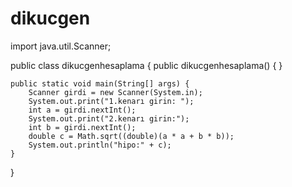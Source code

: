 # dikucgen
import java.util.Scanner;

public class dikucgenhesaplama {
    public dikucgenhesaplama() {
    }

    public static void main(String[] args) {
        Scanner girdi = new Scanner(System.in);
        System.out.print("1.kenarı girin: ");
        int a = girdi.nextInt();
        System.out.print("2.kenarı girin:");
        int b = girdi.nextInt();
        double c = Math.sqrt((double)(a * a + b * b));
        System.out.println("hipo:" + c);
    }
}
